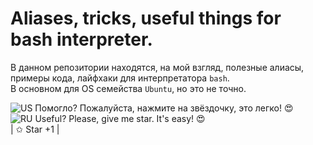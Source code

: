 # Aliases, tricks, useful things for bash interpreter.

В данном репозитории находятся, на мой взгляд, полезные алиасы, примеры кода, лайфхаки для интерпретатора `bash`. \
В основном для OS семейства `Ubuntu`, но это не точно.

![US](https://github.com/yammadev/flag-icons/blob/master/png/US.png) Помогло? Пожалуйста, нажмите на звёздочку, это легко! :heart_eyes: \
![RU](https://github.com/yammadev/flag-icons/blob/master/png/RU.png) Useful? Please, give me star. It's easy! :heart_eyes: \
| ✩ Star  +1 |